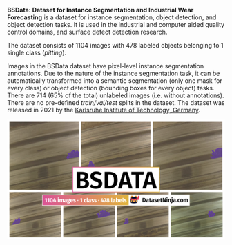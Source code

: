 **BSData: Dataset for Instance Segmentation and Industrial Wear Forecasting** is a dataset for instance segmentation, object detection, and object detection tasks. It is used in the industrial and computer aided quality control domains, and surface defect detection research. 

The dataset consists of 1104 images with 478 labeled objects belonging to 1 single class (*pitting*).

Images in the BSData dataset have pixel-level instance segmentation annotations. Due to the nature of the instance segmentation task, it can be automatically transformed into a semantic segmentation (only one mask for every class) or object detection (bounding boxes for every object) tasks. There are 714 (65% of the total) unlabeled images (i.e. without annotations). There are no pre-defined <i>train/val/test</i> splits in the dataset. The dataset was released in 2021 by the [Karlsruhe Institute of Technology, Germany](https://www.kit.edu/english/).

<img src="https://github.com/dataset-ninja/bsdata/raw/main/visualizations/poster.png">
